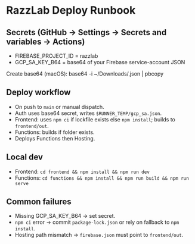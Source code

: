 # RazzLab Deploy Runbook

## Secrets (GitHub → Settings → Secrets and variables → Actions)
- FIREBASE_PROJECT_ID = razzlab
- GCP_SA_KEY_B64 = base64 of your Firebase service-account JSON

Create base64 (macOS):
    base64 -i ~/Downloads/<key>.json | pbcopy

## Deploy workflow
- On push to `main` or manual dispatch.
- Auth uses base64 secret, writes `$RUNNER_TEMP/gcp_sa.json`.
- Frontend: uses `npm ci` if lockfile exists else `npm install`; builds to `frontend/out`.
- Functions: builds if folder exists.
- Deploys Functions then Hosting.

## Local dev
- Frontend: `cd frontend && npm install && npm run dev`
- Functions: `cd functions && npm install && npm run build && npm run serve`

## Common failures
- Missing GCP_SA_KEY_B64 → set secret.
- `npm ci` error → commit `package-lock.json` or rely on fallback to `npm install`.
- Hosting path mismatch → `firebase.json` must point to `frontend/out`.
